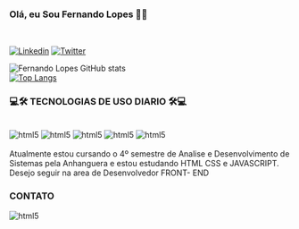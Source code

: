 ### Olá, eu Sou Fernando Lopes 🙋‍♂️
<br>

[![Linkedin](https://img.shields.io/badge/LinkedIn-0077B5?style=for-the-badge&logo=linkedin&logoColor=white)](https://www.linkedin.com/in/xfernando-lopes-/)
[![Twitter](https://img.shields.io/badge/Twitter-1DA1F2?style=for-the-badge&logo=twitter&logoColor=white)](https://twitter.com/fernandopsx/)

![Fernando Lopes GitHub stats](https://github-readme-stats.vercel.app/api?username=fernandopsx&show_icons=true&theme=dracula)
<br>
[![Top Langs](https://github-readme-stats.vercel.app/api/top-langs/?username=fernandopsx)](https://github.com/anuraghazra/github-readme-stats)


### 💻🛠️  TECNOLOGIAS DE USO DIARIO  🛠️💻

<div style="display: inline_block"><br>
<img align="center" alt="html5" src="https://img.shields.io/badge/HTML5-E34F26?style=for-the-badge&logo=html5&logoColor=white"/>
<img align="center" alt="html5" src="https://img.shields.io/badge/CSS3-1572B6?style=for-the-badge&logo=css3&logoColor=white"/>
<img align="center" alt="html5" src="https://img.shields.io/badge/JavaScript-323330?style=for-the-badge&logo=javascript&logoColor=F7DF1E"/>
<img align="center" alt="html5" src="https://img.shields.io/badge/Python-3776AB?style=for-the-badge&logo=python&logoColor=white"/>

<img align="center" alt="html5" src="https://img.shields.io/badge/TypeScript-007ACC?style=for-the-badge&logo=typescript&logoColor=white"/>
</div>

<br>
Atualmente estou cursando o 4º semestre de Analise e Desenvolvimento de Sistemas pela Anhanguera e estou estudando HTML CSS e JAVASCRIPT. 
Desejo seguir na area de Desenvolvedor FRONT- END

<br>

### CONTATO

<img align="center" alt="html5" src="https://img.shields.io/badge/WhatsApp-25D366?style=for-the-badge&logo=whatsapp&logoColor=white"/>
